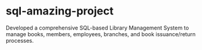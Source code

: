 # sql-amazing-project
Developed a comprehensive SQL-based Library Management System to manage books, members, employees, branches, and book issuance/return processes.
